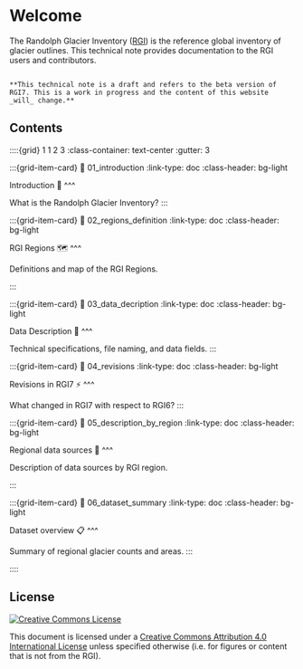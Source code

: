 # Welcome

The Randolph Glacier Inventory ([RGI](https://www.glims.org/RGI)) is the reference global inventory of glacier outlines. This technical note provides documentation to the RGI users and contributors.

```{warning}

**This technical note is a draft and refers to the beta version of RGI7. This is a work in progress and the content of this website _will_ change.**

```

## Contents

::::{grid} 1 1 2 3
:class-container: text-center
:gutter: 3

:::{grid-item-card}
:link: 01_introduction
:link-type: doc
:class-header: bg-light

Introduction 🙋
^^^

What is the Randolph Glacier Inventory?
:::

:::{grid-item-card}
:link: 02_regions_definition
:link-type: doc
:class-header: bg-light

RGI Regions 🗺️
^^^

Definitions and map of the RGI Regions.

:::

:::{grid-item-card}
:link: 03_data_decription
:link-type: doc
:class-header: bg-light

Data Description 🧐
^^^

Technical specifications, file naming, and data fields.
:::

:::{grid-item-card}
:link: 04_revisions
:link-type: doc
:class-header: bg-light

Revisions in RGI7 ⚡
^^^

What changed in RGI7 with respect to RGI6?
:::

:::{grid-item-card}
:link: 05_description_by_region
:link-type: doc
:class-header: bg-light

Regional data sources 🔬
^^^

Description of data sources by RGI region.

:::

:::{grid-item-card}
:link: 06_dataset_summary
:link-type: doc
:class-header: bg-light

Dataset overview 📋
^^^

Summary of regional glacier counts and areas.
:::

::::


## License

[![Creative Commons License](https://mirrors.creativecommons.org/presskit/buttons/88x31/svg/by.svg)](https://creativecommons.org/licenses/by/4.0)

This document is licensed under a [Creative Commons Attribution 4.0 International License](https://creativecommons.org/licenses/by/4.0/) unless specified otherwise (i.e. for figures or content that is not from the RGI).
